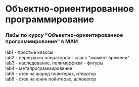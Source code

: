 # Объектно-ориентированное программирование
### Лабы по курсу "Объектно-ориентированное программирование" в МАИ

lab1 - простые классы  
lab2 - перегрузка операторов - класс "момент времени"  
lab3 - наследование, полиморфизм - фигуры  
lab4 - метапрограммирование  
lab5 - стек на шаред пойнтерах, итератор  
lab6 - стек на юник пойнтерах, аллокатор
